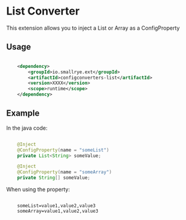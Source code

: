 # List Converter

This extension allows you to inject a List or Array as a ConfigProperty

## Usage

```xml

    <dependency>
        <groupId>io.smallrye.ext</groupId>
        <artifactId>configconverters-list</artifactId>
        <version>XXXX</version>
        <scope>runtime</scope>
    </dependency>

```

## Example

In the java code:

```java

    @Inject
    @ConfigProperty(name = "someList")
    private List<String> someValue;

    @Inject
    @ConfigProperty(name = "someArray")
    private String[] someValue;

```

When using the property:

```

    someList=value1,value2,value3
    someArray=value1,value2,value3

```    
